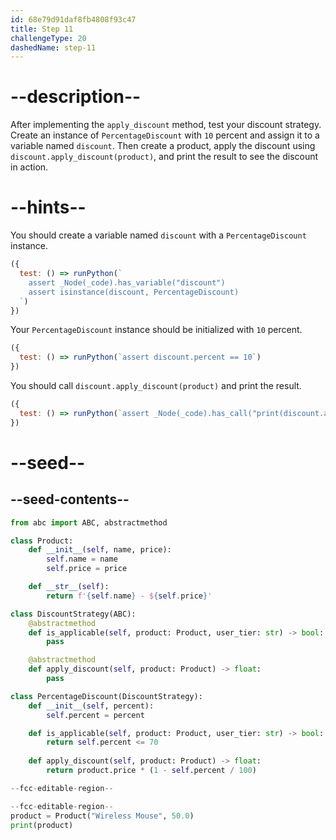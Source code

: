 ```yaml
---
id: 68e79d91daf8fb4808f93c47
title: Step 11
challengeType: 20
dashedName: step-11
---
```


# --description--

After implementing the `apply_discount` method, test your discount strategy. Create an instance of `PercentageDiscount` with `10` percent and assign it to a variable named `discount`. Then create a product, apply the discount using `discount.apply_discount(product)`, and print the result to see the discount in action.

# --hints--

You should create a variable named `discount` with a `PercentageDiscount` instance.

```js
({
  test: () => runPython(`
    assert _Node(_code).has_variable("discount")
    assert isinstance(discount, PercentageDiscount)
  `)
})
```

Your `PercentageDiscount` instance should be initialized with `10` percent.

```js
({
  test: () => runPython(`assert discount.percent == 10`)
})
```

You should call `discount.apply_discount(product)` and print the result.

```js
({
  test: () => runPython(`assert _Node(_code).has_call("print(discount.apply_discount(product))")`)
})
```

# --seed--

## --seed-contents--

```py
from abc import ABC, abstractmethod

class Product:
    def __init__(self, name, price):
        self.name = name
        self.price = price

    def __str__(self):
        return f'{self.name} - ${self.price}'

class DiscountStrategy(ABC):
    @abstractmethod
    def is_applicable(self, product: Product, user_tier: str) -> bool:
        pass

    @abstractmethod
    def apply_discount(self, product: Product) -> float:
        pass

class PercentageDiscount(DiscountStrategy):
    def __init__(self, percent):
        self.percent = percent

    def is_applicable(self, product: Product, user_tier: str) -> bool:
        return self.percent <= 70
    
    def apply_discount(self, product: Product) -> float:
        return product.price * (1 - self.percent / 100)

--fcc-editable-region--

--fcc-editable-region--
product = Product("Wireless Mouse", 50.0)
print(product)
```
